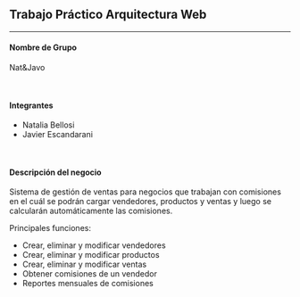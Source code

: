## Trabajo Práctico Arquitectura Web

---

#### Nombre de Grupo 
Nat&Javo

<br>

#### Integrantes
- Natalia Bellosi
- Javier Escandarani

<br>

#### Descripción del negocio
Sistema de gestión de ventas para negocios que trabajan con comisiones en el cuál se podrán cargar vendedores, productos y ventas y luego se calcularán automáticamente las comisiones.

Principales funciones:
- Crear, eliminar y modificar vendedores
- Crear, eliminar y modificar productos
- Crear, eliminar y modificar ventas
- Obtener comisiones de un vendedor 
- Reportes mensuales de comisiones